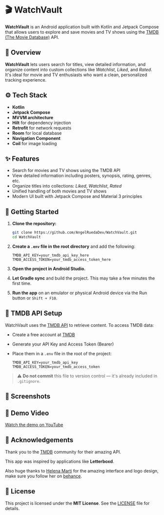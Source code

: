 # 🎬 WatchVault

**WatchVault** is an Android application built with Kotlin and Jetpack Compose that allows users to explore and save movies and TV shows using the [TMDB (The Movie Database)](https://www.themoviedb.org/) API.

## 📱 Overview

**WatchVault** lets users search for titles, view detailed information, and organize content into custom collections like *Watchlist*, *Liked*, and *Rated*. It's ideal for movie and TV enthusiasts who want a clean, personalized tracking experience.

## ⚙️ Tech Stack

- **Kotlin**
- **Jetpack Compose**
- **MVVM architecture**
- **Hilt** for dependency injection
- **Retrofit** for network requests
- **Room** for local database
- **Navigation Component**
- **Coil** for image loading

## ✨ Features

- Search for movies and TV shows using the TMDB API  
- View detailed information including posters, synopsis, rating, genres, etc.  
- Organize titles into collections: *Liked*, *Watchlist*, *Rated*  
- Unified handling of both movies and TV shows  
- Modern UI built with Jetpack Compose and Material 3 principles  

## 🚀 Getting Started

1. **Clone the repository:**

   ```bash
   git clone https://github.com/AngelRuedaDev/WatchVault.git
   cd WatchVault
   ```
   
2. **Create a `.env` file in the root directory** and add the following:

   ```env
   TMDB_API_KEY=your_tmdb_api_key_here
   TMDB_ACCESS_TOKEN=your_tmdb_access_token_here
   ```
3. **Open the project in Android Studio.**

4. **Let Gradle sync** and build the project. This may take a few minutes the first time.

5. **Run the app** on an emulator or physical Android device via the Run button or `Shift + F10`.

## 🔐 TMDB API Setup

WatchVault uses the [TMDB API](https://developer.themoviedb.org/) to retrieve content. To access TMDB data:

- Create a free account at [TMDB](https://www.themoviedb.org/)
- Generate your API Key and Access Token (Bearer)
- Place them in a `.env` file in the root of the project:

  ```env
  TMDB_API_KEY=your_tmdb_api_key
  TMDB_ACCESS_TOKEN=your_tmdb_access_token
> ⚠️ **Do not commit** this file to version control — it's already included in `.gitignore`.

## 📸 Screenshots

## 🎥 Demo Video

[Watch the demo on YouTube](https://youtu.be/AKlzW33MWp4)

## 💚 Acknowledgements

Thank you to the [TMDB](https://www.themoviedb.org/) community for their amazing API.

This app was inspired by applications like **Letterboxd**.

Also huge thanks to [Helena Marti](https://www.behance.net/helenamartibarragan) for the amazing interface and logo design, make sure you follow her on [behance](https://www.behance.net/helenamartibarragan).

## 📄 License

This project is licensed under the **MIT License**. See the [LICENSE](./LICENSE) file for details.

